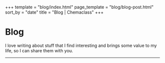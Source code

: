 +++
template = "blog/index.html"
page_template = "blog/blog-post.html"
sort_by = "date"
title = "Blog | Chemaclass"
+++

# Blog

I love writing about stuff that I find interesting and brings some value to my life, so I can share them with you.

---
